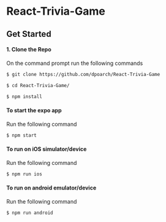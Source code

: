 # React-Trivia-Game

## Get Started

#### 1. Clone the Repo

On the command prompt run the following commands
```sh
$ git clone https://github.com/dpoarch/React-Trivia-Game

$ cd React-Trivia-Game/

$ npm install

```

#### To start the expo app

Run the following command

```sh
$ npm start
```

#### To run on iOS simulator/device

Run the following command

```sh
$ npm run ios
```

#### To run on android emulator/device

Run the following command

```sh
$ npm run android
```